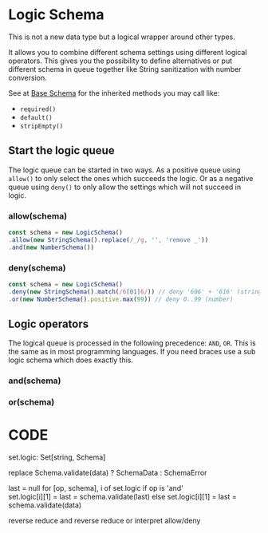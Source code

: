 # Logic Schema

This is not a new data type but a logical wrapper around other types.

It allows you to combine different schema settings using different logical operators. This gives
you the possibility to define alternatives or put different schema in queue together like String
sanitization with number conversion.

See at [Base Schema](base.md) for the inherited methods you may call like:
- `required()`
- `default()`
- `stripEmpty()`


## Start the logic queue

The logic queue can be started in two ways. As a positive queue using `allow()` to only select the
ones which succeeds the logic. Or as a negative queue using `deny()` to only allow the settings
which will not succeed in logic.

### allow(schema)

```js
const schema = new LogicSchema()
.allow(new StringSchema().replace(/_/g, '', 'remove _'))
.and(new NumberSchema())
```

### deny(schema)

```js
const schema = new LogicSchema()
.deny(new StringSchema().match(/6[01]6/)) // deny '606' + '616' (string)
.or(new NumberSchema().positive.max(99)) // deny 0..99 (number)
```

## Logic operators

The logical queue is processed in the following precedence: `AND`, `OR`.
This is the same as in most programming languages. If you need braces use a sub logic schema which
does exactly this.

### and(schema)

### or(schema)


# CODE

set.logic: Set[string, Schema]

replace Schema.validate(data) ? SchemaData : SchemaError

last = null
for [op, schema], i of set.logic
  if op is 'and'    
    set.logic[i][1] = last = schema.validate(last)
  else
    set.logic[i][1] = last = schema.validate(data)

reverse reduce and
reverse reduce or
interpret allow/deny
